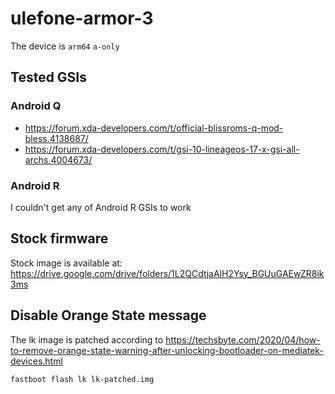 # ulefone-armor-3
The device is `arm64` `a-only`

## Tested GSIs
### Android Q
- https://forum.xda-developers.com/t/official-blissroms-q-mod-bless.4138687/
- https://forum.xda-developers.com/t/gsi-10-lineageos-17-x-gsi-all-archs.4004673/

### Android R
I couldn't get any of Android R GSIs to work

## Stock firmware
Stock image is available at: https://drive.google.com/drive/folders/1L2QCdtjaAlH2Ysy_BGUuGAEwZR8ik3ms

## Disable Orange State message
The lk image is patched according to https://techsbyte.com/2020/04/how-to-remove-orange-state-warning-after-unlocking-bootloader-on-mediatek-devices.html
```sh
fastboot flash lk lk-patched.img
```
